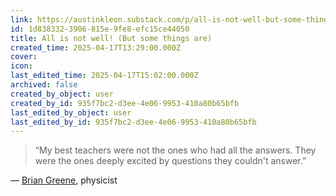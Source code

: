 ```yaml
---
link: https://austinkleon.substack.com/p/all-is-not-well-but-some-things-are?publication_id=304543&utm_campaign=email-post-title&r=14f1g&utm_medium=email
id: 1d838332-3906-815e-9fe8-efc15ce44050
title: All is not well! (But some things are)
created_time: 2025-04-17T13:29:00.000Z
cover: 
icon: 
last_edited_time: 2025-04-17T15:02:00.000Z
archived: false
created_by_object: user
created_by_id: 935f7bc2-d3ee-4e06-9953-410a80b65bfb
last_edited_by_object: user
last_edited_by_id: 935f7bc2-d3ee-4e06-9953-410a80b65bfb
---
```


> “My best teachers were not the ones who had all the answers. They were the ones deeply excited by questions they couldn't answer.”

— [Brian Greene](https://en.wikipedia.org/wiki/Brian_Greene), physicist


